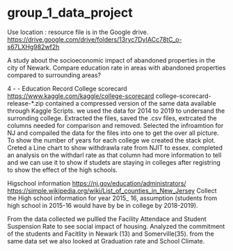 # group_1_data_project


Use location : resource file is in the Google drive. 
https://drive.google.com/drive/folders/13ryc7DyIACc78tC_o-s67LXHg982wf2h

A study about the socioeconomic impact of abandoned properties in the city of Newark. 
Compare education rate in areas with abandoned properties compared to surrounding areas?


4 -  - Education Record 
College scorecard 
https://www.kaggle.com/kaggle/college-scorecard
college-scorecard-release-*.zip contained a compressed version of the same data available through Kaggle Scripts.
we used the data for 2014 to 2019 to undersand the surronding college. 
Extracted the files, saved the .csv files, extrcated the columns needed for comparison and removed. Selected the infroamtion for NJ and compailed the data for the files into one to get the over all picture.  To show the number of years for each college we created the stack plot. Creted a Line chart to show withdrawla rate from NJIT to essex. completed an analysis on the withdarl rate as that column had more information to tell and we can use it to show if studets are staying in colleges after registring to show the effect of the high schools. 


Higschool information 
https://nj.gov/education/administrators/
https://simple.wikipedia.org/wiki/List_of_counties_in_New_Jersey
Collect the High school information for year 2015_ 16, assumption (students from high school in 2015-16 would have by be in college by 2018-2019). 

From the data collected we pullled the Facility Attendace and Student Suspension Rate to see social impact of housing.
Analyzed the commitment of the students and Facitlity in Newark (13) and Somerville(35). from the same data set we also looked at Graduation rate and School Climate.


